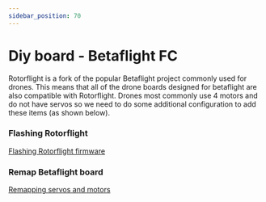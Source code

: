 ```yaml
---
sidebar_position: 70
---
```


# Diy board - Betaflight FC

Rotorflight is a fork of the popular Betaflight project commonly used for drones. This means that all of the drone boards designed for betaflight are also compatible with Rotorflight. Drones most commonly use 4 motors and do not have servos so we need to do some additional configuration to add these items (as shown below).  

### Flashing Rotorflight


[Flashing Rotorflight firmware](../setup/flashing-the-firmware.mdx)

### Remap Betaflight board

[Remapping servos and motors](../setup/remapping.mdx)